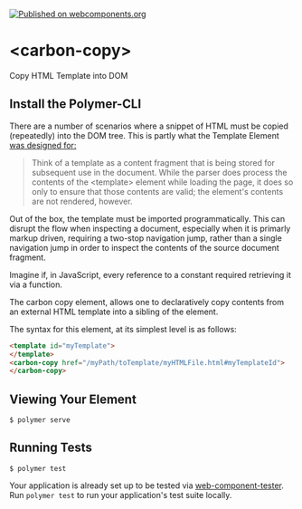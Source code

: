 [![Published on webcomponents.org](https://img.shields.io/badge/webcomponents.org-published-blue.svg)](https://www.webcomponents.org/element/bahrus/carbon-copy)

# \<carbon-copy\>

Copy HTML Template into DOM

## Install the Polymer-CLI

There are a number of scenarios where a snippet of HTML must be copied (repeatedly) into the DOM tree.  This is partly what the Template Element [was designed for:](https://developer.mozilla.org/en-US/docs/Web/HTML/Element/template)

>  Think of a template as a content fragment that is being stored for subsequent use in the document. While the parser does process the contents of the \<template\> element while loading the page, it does so only to ensure that those contents are valid; the element's contents are not rendered, however.

Out of the box, the template must be imported programmatically.  This can disrupt the flow when inspecting a document, especially when it is primarly markup driven, requiring a two-stop navigation jump, rather than a single navigation jump in order to inspect the contents of the source document fragment.

Imagine if, in JavaScript, every reference to a constant required retrieving it via a function.

The carbon copy element, allows one to declaratively copy contents from an external HTML template into a sibling of the element.

The syntax for this element, at its simplest level is as follows:

```html
<template id="myTemplate">
</template>
<carbon-copy href="/myPath/toTemplate/myHTMLFile.html#myTemplateId">
</carbon-copy>
```

## Viewing Your Element

```
$ polymer serve
```

## Running Tests

```
$ polymer test
```

Your application is already set up to be tested via [web-component-tester](https://github.com/Polymer/web-component-tester). Run `polymer test` to run your application's test suite locally.
